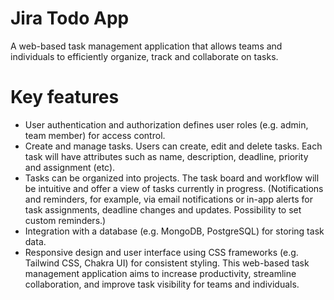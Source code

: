 # Jira Todo App

A web-based task management application that allows teams and individuals to efficiently organize, track and collaborate on tasks. 

# Key features
- User authentication and authorization defines user roles (e.g. admin, team member) for access control.
- Create and manage tasks. Users can create, edit and delete tasks. Each task will have attributes such as name, description, deadline, priority and assignment (etc). 
- Tasks can be organized into projects. The task board and workflow will be intuitive and offer a view of tasks currently in progress. (Notifications and reminders, for example, via email notifications or in-app alerts for task assignments, deadline changes and updates. Possibility to set custom reminders.) 
- Integration with a database (e.g. MongoDB, PostgreSQL) for storing task data.
- Responsive design and user interface using CSS frameworks (e.g. Tailwind CSS, Chakra UI) for consistent styling. This web-based task management application aims to increase productivity, streamline collaboration, and improve task visibility for teams and individuals.

<!-- TODO: finish the description once the informations are available -->